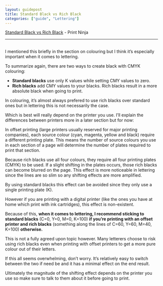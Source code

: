 ```yaml
---
layout: guidepost
title: Standard Black vs Rich Black
categories: ["guide", "Lettering"]
---
```


[Standard Black vs Rich Black](http://www.printninja.com/printing-resource-center/file-setup/offset-printing-guidelines/offset-color-requirements/standard-black-vs-rich-black) - Print Ninja

<hr><br>
I mentioned this briefly in the section on colouring but I think it’s especially important when it comes to lettering.

To summarize again, there are two ways to create black with CMYK colouring:

- **Standard blacks** use only K values while setting CMY values to zero.
- **Rich blacks** add CMY values to your blacks. Rich blacks result in a more absolute black when going to print.

In colouring, it’s almost always prefered to use rich blacks over standard ones but in lettering this is not necessarily the case.

Which is best will really depend on the printer you use. I’ll explain the differences between printers more in a later section but for now:

In offset printing (large printers usually reserved for major printing companies), each source colour (cyan, magenta, yellow and black) require a different printing plate. This means the number of source colours you use in each section of a page will determine the number of plates required to print that section.

Because rich blacks use all four colours, they require all four printing plates (CMYK) to be used. If a slight shifting in the plates occurs, those rich blacks can become blurred on the page. This effect is more noticeable in lettering since the lines are so slim so any shifting effects are more amplified.

By using standard blacks this effect can be avoided since they only use a single printing plate (K).

However if you are printing with a digital printer (like the ones you have at home which print with ink cartridges), this effect is non-existent.

Because of this, **when it comes to lettering, I recommend sticking to standard blacks** (C=0, Y=0, M=0, K=100) **if you’re printing with an offset printer and rich blacks** (something along the lines of C=60, Y=60, M=40, K=100) **otherwise.**

This is not a fully agreed upon topic however. Many letterers choose to risk using rich blacks even when printing with offset printers to get a more pure colour out of their letters.

If this all seems overwhelming, don’t worry. It’s relatively easy to switch between the two if need be and it has a minimal effect on the end result.

Ultimately the magnitude of the shifting effect depends on the printer you use so make sure to talk to them about it before going to print.